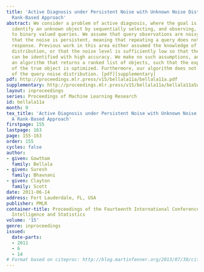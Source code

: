 ```yaml
---
title: 'Active Diagnosis under Persistent Noise with Unknown Noise Distribution: A
  Rank-Based Approach'
abstract: We consider a problem of active diagnosis, where the goal is to efficiently
  identify an unknown object by sequentially selecting, and observing, the responses
  to binary valued queries. We assume that query observations are noisy, and further
  that the noise is persistent, meaning that repeating a query does not change the
  response. Previous work in this area either assumed the knowledge of the query noise
  distribution, or that the noise level is sufficiently low so that the unknown object
  can be identified with high accuracy. We make no such assumptions, and introduce
  an algorithm that returns a ranked list of objects, such that the expected rank
  of the true object is optimized. Furthermore, our algorithm does not require knowledge
  of the query noise distribution. [pdf][supplementary]
pdf: http://proceedings.mlr.press/v15/bellala11a/bellala11a.pdf
supplementary: http://proceedings.mlr.press/v15/bellala11a/bellala11aSupple.pdf
layout: inproceedings
series: Proceedings of Machine Learning Research
id: bellala11a
month: 0
tex_title: 'Active Diagnosis under Persistent Noise with Unknown Noise Distribution:
  A Rank-Based Approach'
firstpage: 155
lastpage: 163
page: 155-163
order: 155
cycles: false
author:
- given: Gowtham
  family: Bellala
- given: Suresh
  family: Bhavnani
- given: Clayton
  family: Scott
date: 2011-06-14
address: Fort Lauderdale, FL, USA
publisher: PMLR
container-title: Proceedings of the Fourteenth International Conference on Artificial
  Intelligence and Statistics
volume: '15'
genre: inproceedings
issued:
  date-parts:
  - 2011
  - 6
  - 14
# Format based on citeproc: http://blog.martinfenner.org/2013/07/30/citeproc-yaml-for-bibliographies/
---
```

